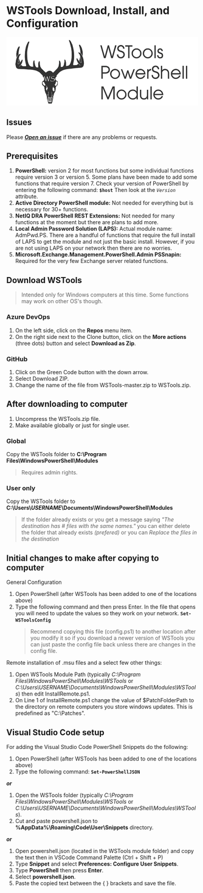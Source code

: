 # WSTools Download, Install, and Configuration

![alt text](https://github.com/WanderingStag/WSTools/blob/master/Resources/WSTools_PowerShell_Module.png "WSTools PowerShell Module logo")

## Issues

Please **_[Open an issue](https://github.com/WanderingStag/WSTools/issues "WSTools Issues")_** if there are any problems or requests.

## Prerequisites

1. **PowerShell:** version 2 for most functions but some individual functions require version 3 or version 5. Some plans have been made to add some functions that require version 7. Check your version of PowerShell by entering the following command: **`$host`**
Then look at the _`Version`_ attribute.
2. **Active Directory PowerShell module:** Not needed for everything but is necessary for 30+ functions.
3. **NetIQ DRA PowerShell REST Extensions:** Not needed for many functions at the moment but there are plans to add more.
4. **Local Admin Password Solution (LAPS):** Actual module name: AdmPwd.PS. There are a handful of functions that require the full install of LAPS to get the module and not just the basic install. However, if you are not using LAPS on your network then there are no worries.
5. **Microsoft.Exchange.Management.PowerShell.Admin PSSnapin:** Required for the very few Exchange server related functions.

## Download WSTools

> Intended only for Windows computers at this time. Some functions may work on other OS's though.

### Azure DevOps

1. On the left side, click on the **Repos** menu item.
2. On the right side next to the Clone button, click on the **More actions** (three dots) button and select **Download as Zip**.

### GitHub

1. Click on the Green Code button with the down arrow.
2. Select Download ZIP.
3. Change the name of the file from WSTools-master.zip to WSTools.zip.

## After downloading  to computer

1. Uncompress the WSTools.zip file.
2. Make available globally or just for single user.

### Global

Copy the WSTools folder to **C:\Program Files\WindowsPowerShell\Modules**
> Requires admin rights.

### User only

Copy the WSTools folder to **C:\Users\\_USERNAME_\Documents\WindowsPowerShell\Modules**
> If the folder already exists or you get a message saying _"The destination has # files with the same names."_ you can either delete the folder that already exists *(prefered)* or you can *Replace the files in the destination*

## Initial changes to make after copying to computer

General Configuration

1. Open PowerShell (after WSTools has been added to one of the locations above)
2. Type the following command and then press Enter. In the file that opens you will need to update the values so they work on your network.
    **```Set-WSToolsConfig```**
    > Recommend copying this file (config.ps1) to another location after you modify it so if you download a newer version of WSTools you can just paste the config file back unless there are changes in the config file.

Remote installation of .msu files and a select few other things:

1. Open WSTools Module Path (typically _C:\Program Files\WindowsPowerShell\Modules\WSTools_ or _C:\Users\USERNAME\Documents\WindowsPowerShell\Modules\WSTools_) then edit InstallRemote.ps1.
2. On Line 1 of InstallRemote.ps1 change the value of $PatchFolderPath to the directory on remote computers you store windows updates. This is predefined as "C:\Patches".

## Visual Studio Code setup

For adding the Visual Studio Code PowerShell Snippets do the following:

1. Open PowerShell (after WSTools has been added to one of the locations above)
2. Type the following command:
    **```Set-PowerShellJSON```**

**_or_**

1. Open the WSTools folder (typically _C:\Program Files\WindowsPowerShell\Modules\WSTools_ or _C:\Users\USERNAME\Documents\WindowsPowerShell\Modules\WSTools_).
2. Cut and paste powershell.json to **%AppData%\Roaming\Code\User\Snippets** directory.

**_or_**

1. Open powershell.json (located in the WSTools module folder) and copy the text then in VSCode Command Palette (Ctrl + Shift + P)
2. Type **Snippet** and select **Preferences: Configure User Snippets**.
3. Type **PowerShell** then press **Enter**.
4. Select **powershell.json**.
5. Paste the copied text between the { } brackets and save the file.
